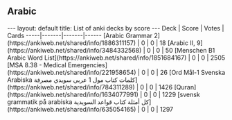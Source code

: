 <h2>Arabic</h2>
---
layout: default
title: List of anki decks by score
---
Deck | Score | Votes | Cards
-----|-------|-------|------
[Arabic Grammar 2](https://ankiweb.net/shared/info/1886311157) | 0 | 0 | 18
[Arabic II, 9](https://ankiweb.net/shared/info/3484332568) | 0 | 0 | 50
[Menschen B1 Arabic Word List](https://ankiweb.net/shared/info/1851684167) | 0 | 0 | 2505
[MSA 8.38 - Medical Emergencies](https://ankiweb.net/shared/info/221958654) | 0 | 0 | 26
[Ord Mål-1 Svenska Arabiska كلمات كتاب مول 1 عربي سويدي مصرفة](https://ankiweb.net/shared/info/784311289) | 0 | 0 | 1426
[Quran](https://ankiweb.net/shared/info/1634077991) | 0 | 0 | 1229
[svensk grammatik på arabiska كل أمثلة كتاب قواعد السويدية](https://ankiweb.net/shared/info/635054165) | 0 | 0 | 1297
